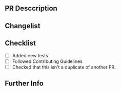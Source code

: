 ## PR Desccription
<!-- What does this do? Why do we need it? etc. -->

## Changelist

<!-- List of changes you made. Each item should be short and consise. -->

## Checklist

- [ ] Added new tests
- [ ] Followed Contributing Guidelines
- [ ] Checked that this isn't a duplicate of another PR.

## Further Info

<!-- Add your closing keywords here, if necassary, or any other info. -->
